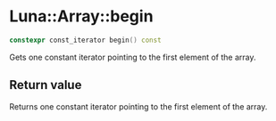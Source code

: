 # Luna::Array::begin

```c++
constexpr const_iterator begin() const
```

Gets one constant iterator pointing to the first element of the array. 



## Return value
Returns one constant iterator pointing to the first element of the array. 

